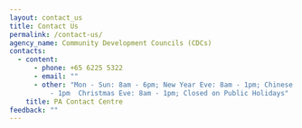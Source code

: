 ```yaml
---
layout: contact_us
title: Contact Us
permalink: /contact-us/
agency_name: Community Development Councils (CDCs)
contacts:
  - content:
      - phone: +65 6225 5322
      - email: ""
      - other: "Mon - Sun: 8am - 6pm; New Year Eve: 8am - 1pm; Chinese New Year Eve: 8am
          - 1pm  Christmas Eve: 8am - 1pm; Closed on Public Holidays"
    title: PA Contact Centre
feedback: ""
---
```

